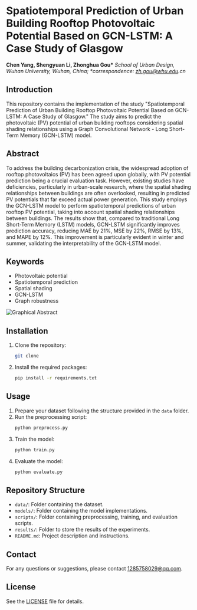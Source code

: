 # Spatiotemporal Prediction of Urban Building Rooftop Photovoltaic Potential Based on GCN-LSTM: A Case Study of Glasgow

**Chen Yang, Shengyuan Li, Zhonghua Gou\***
_School of Urban Design, Wuhan University, Wuhan, China;_
_\*correspondence: zh.gou@whu.edu.cn_

## Introduction

This repository contains the implementation of the study "Spatiotemporal Prediction of Urban Building Rooftop Photovoltaic Potential Based on GCN-LSTM: A Case Study of Glasgow." The study aims to predict the photovoltaic (PV) potential of urban building rooftops considering spatial shading relationships using a Graph Convolutional Network - Long Short-Term Memory (GCN-LSTM) model.

## Abstract

To address the building decarbonization crisis, the widespread adoption of rooftop photovoltaics (PV) has been agreed upon globally, with PV potential prediction being a crucial evaluation task. However, existing studies have deficiencies, particularly in urban-scale research, where the spatial shading relationships between buildings are often overlooked, resulting in predicted PV potentials that far exceed actual power generation. This study employs the GCN-LSTM model to perform spatiotemporal predictions of urban rooftop PV potential, taking into account spatial shading relationships between buildings. The results show that, compared to traditional Long Short-Term Memory (LSTM) models, GCN-LSTM significantly improves prediction accuracy, reducing MAE by 21%, MSE by 22%, RMSE by 13%, and MAPE by 12%. This improvement is particularly evident in winter and summer, validating the interpretability of the GCN-LSTM model.

## Keywords

- Photovoltaic potential
- Spatiotemporal prediction
- Spatial shading
- GCN-LSTM
- Graph robustness

![Graphical Abstract](./images/Graphical_Abstract.png)

## Installation

1. Clone the repository:
   ```sh
   git clone
   ```
2. Install the required packages:
   ```sh
   pip install -r requirements.txt
   ```

## Usage

1. Prepare your dataset following the structure provided in the `data` folder.
2. Run the preprocessing script:
   ```sh
   python preprocess.py
   ```
3. Train the model:
   ```sh
   python train.py
   ```
4. Evaluate the model:
   ```sh
   python evaluate.py
   ```

## Repository Structure

- `data/`: Folder containing the dataset.
- `models/`: Folder containing the model implementations.
- `scripts/`: Folder containing preprocessing, training, and evaluation scripts.
- `results/`: Folder to store the results of the experiments.
- `README.md`: Project description and instructions.

## Contact

For any questions or suggestions, please contact 1285758029@qq.com.

## License

See the [LICENSE](LICENSE) file for details.
